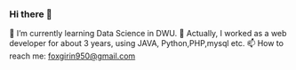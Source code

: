 ### Hi there 👋

🌱 I’m currently learning Data Science in DWU.
🔭 Actually, I worked as a web developer for about 3 years, using JAVA, Python,PHP,mysql etc.
📫 How to reach me: foxgirin950@gmail.com
<!--
**hongbi-lee/hongbi-lee** is a ✨ _special_ ✨ repository because its `README.md` (this file) appears on your GitHub profile.

Here are some ideas to get you started:

- 🔭 I’m currently working on ...

- 👯 I’m looking to collaborate on ...
- 🤔 I’m looking for help with ...
- 💬 Ask me about ...
- 😄 Pronouns: ...
- ⚡ Fun fact: ...
-->
